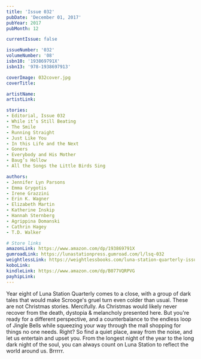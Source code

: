 ```yaml
---
title: 'Issue 032'
pubDate: 'December 01, 2017'
pubYear: 2017
pubMonth: 12

currentIssue: false

issueNumber: '032'
volumeNumber: '08'
isbn10: '193869791X'
isbn13: '978-1938697913'

coverImage: 032cover.jpg
coverTitle: 

artistName: 
artistLink: 

stories:
- Editorial, Issue 032
- While it’s Still Beating
- The Smile
- Running Straight
- Just Like You
- In this Life and the Next
- Goners
- Everybody and His Mother
- Baug’s Hollow
- All the Songs the Little Birds Sing

authors:
- Jennifer Lyn Parsons
- Emma Grygotis
- Irene Grazzini
- Erin K. Wagner
- Elizabeth Martin
- Katherine Inskip
- Hannah Sternberg
- Agrippina Domanski
- Cathrin Hagey
- T.D. Walker

# Store links
amazonLink: https://www.amazon.com/dp/193869791X
gumroadLink: https://lunastationpress.gumroad.com/l/lsq-032
weightlessLink: https://weightlessbooks.com/luna-station-quarterly-issue-032/
koboLink: 
kindleLink: https://www.amazon.com/dp/B077VQRPVG
payhipLink: 
---
```


Year eight of Luna Station Quarterly comes to a close, with a group of dark tales that would make Scrooge's gruel turn even colder than usual.
These are not Christmas stories. Mercifully. As Christmas would likely never recover from the death, dystopia &amp; melancholy presented here. But you're ready for a different perspective, and a counterbalance to the endless loop of Jingle Bells while squeezing your way through the mall shopping for things no one needs. Right?
So find a quiet place, away from the noise, and let us entertain and upset you. From the longest night of the year to the long dark night of the soul, you can always count on Luna Station to reflect the world around us. Brrrrr.
